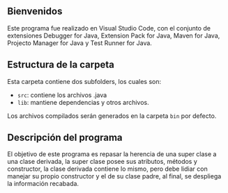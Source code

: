## Bienvenidos

Este programa fue realizado en Visual Studio Code, con el conjunto de extensiones Debugger for Java, Extension Pack for Java, Maven for Java, Projecto Manager for Java y Test Runner for Java.

## Estructura de la carpeta

Esta carpeta contiene dos subfolders, los cuales son:

- `src`: contiene los archivos .java
- `lib`: mantiene dependencias y otros archivos.

Los archivos compilados serán generados en la carpeta `bin` por defecto.

## Descripción del programa

El objetivo de este programa es repasar la herencia de una super clase a una clase derivada, la super clase posee sus atributos, métodos y constructor, la clase derivada contiene lo mismo, pero debe lidiar con manejar su propio constructor y el de su clase padre, al final, se despliega la información recabada.